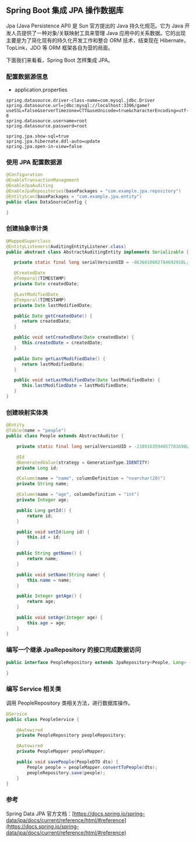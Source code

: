 ## Spring Boot 集成 JPA 操作数据库
Jpa (Java Persistence API) 是 Sun 官方提出的 Java 持久化规范。它为 Java 开发人员提供了一种对象/关联映射工具来管理 Java 应用中的关系数据。它的出现主要是为了简化现有的持久化开发工作和整合 ORM 技术，结束现在 Hibernate，TopLink，JDO 等 ORM 框架各自为营的局面。

下面我们来看看，Spring Boot 怎样集成 JPA。 

### 配置数据源信息

- application.properties

```properties
spring.datasource.driver-class-name=com.mysql.jdbc.Driver
spring.datasource.url=jdbc:mysql://localhost:3306/game?useSSL=false&serverTimezone=CTT&useUnicode=true&characterEncoding=utf-8
spring.datasource.username=root
spring.datasource.password=root

spring.jpa.show-sql=true
spring.jpa.hibernate.ddl-auto=update
spring.jpa.open-in-view=false
```

### 使用 JPA 配置数据源

```java
@Configuration
@EnableTransactionManagement
@EnableJpaAuditing
@EnableJpaRepositories(basePackages = "com.example.jpa.repository")
@EntityScan(basePackages = "com.example.jpa.entity")
public class DataSourceConfig {

}
```

### 创建抽象审计类

```java
@MappedSuperclass
@EntityListeners(AuditingEntityListener.class)
public abstract class AbstractAuditingEntity implements Serializable {

   private static final long serialVersionUID = -8636810082784692918L;

   @CreatedDate
   @Temporal(TIMESTAMP)
   private Date createdDate;

   @LastModifiedDate
   @Temporal(TIMESTAMP)
   private Date lastModifiedDate;

   public Date getCreatedDate() {
      return createdDate;
   }

   public void setCreatedDate(Date createdDate) {
      this.createdDate = createdDate;
   }

   public Date getLastModifiedDate() {
      return lastModifiedDate;
   }

   public void setLastModifiedDate(Date lastModifiedDate) {
      this.lastModifiedDate = lastModifiedDate;
   }
}
```

### 创建映射实体类

```java
@Entity
@Table(name = "people")
public class People extends AbstractAuditor {

    private static final long serialVersionUID = -2189163594057781698L;

    @Id
    @GeneratedValue(strategy = GenerationType.IDENTITY)
    private Long id;

    @Column(name = "name", columnDefinition = "nvarchar(20)")
    private String name;

    @Column(name = "age", columnDefinition = "int")
    private Integer age;

    public Long getId() {
        return id;
    }

    public void setId(Long id) {
        this.id = id;
    }

    public String getName() {
        return name;
    }

    public void setName(String name) {
        this.name = name;
    }

    public Integer getAge() {
        return age;
    }

    public void setAge(Integer age) {
        this.age = age;
    }
}
```

### 编写一个继承 JpaRepository 的接口完成数据访问

```java
public interface PeopleRepository extends JpaRepository<People, Long> {

}
```

### 编写 Service 相关类

调用 PeopleRepository 类相关方法，进行数据库操作。

```java
@Service
public class PeopleService {

    @Autowired
    private PeopleRepository peopleRepository;

    @Autowired
    private PeopleMapper peopleMapper;

    public void savePeople(PeopleDTO dto) {
        People people = peopleMapper.convertToPeople(dto);
        peopleRepository.save(people);
    }
}
```

### 参考

Spring Data JPA 官方文档：[https://docs.spring.io/spring-data/jpa/docs/current/reference/html/#reference](https://docs.spring.io/spring-data/jpa/docs/current/reference/html/#reference)